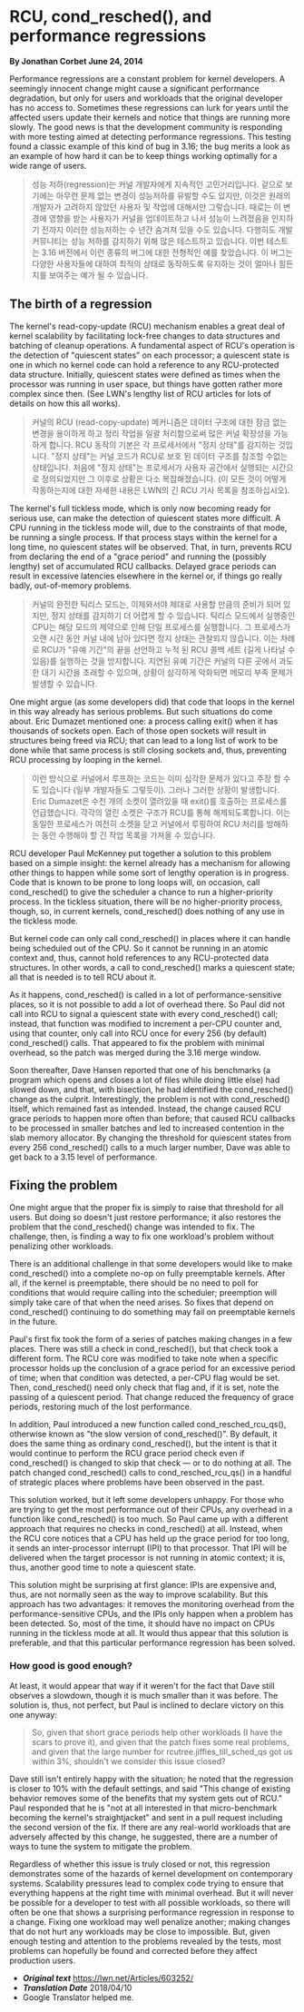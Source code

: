 # RCU, cond_resched(), and performance regressions  

**By Jonathan Corbet June 24, 2014**  

Performance regressions are a constant problem for kernel developers. A seemingly innocent change might cause a significant performance degradation, but only for users and workloads that the original developer has no access to. Sometimes these regressions can lurk for years until the affected users update their kernels and notice that things are running more slowly. The good news is that the development community is responding with more testing aimed at detecting performance regressions. This testing found a classic example of this kind of bug in 3.16; the bug merits a look as an example of how hard it can be to keep things working optimally for a wide range of users.

> 성능 저하(regression)는 커널 개발자에게 지속적인 고민거리입니다. 겉으로 보기에는 아무런 문제 없는 변경이 성능저하를 유발할 수도 있지만, 이것은 원래의 개발자가 고려하지 않았던 사용자 및 작업에 대해서만 그렇습니다. 때로는 이 변경에 영향을 받는 사용자가 커널을 업데이트하고 나서 성능이 느려졌음을 인지하기 전까지 이러한 성능저하는 수 년간 숨겨져 있을 수도 있습니다. 다행히도 개발 커뮤니티는 성능 저하를 감지하기 위해 많은 테스트하고 있습니다. 이번 테스트는 3.16 버전에서 이런 종류의 버그에 대한 전형적인 예를 찾았습니다. 이 버그는 다양한 사용자들에 대하여 최적의 상태로 동작하도록 유지하는 것이 얼마나 힘든지를 보여주는 예가 될 수 있습니다.


## The birth of a regression
The kernel's read-copy-update (RCU) mechanism enables a great deal of kernel scalability by facilitating lock-free changes to data structures and batching of cleanup operations. A fundamental aspect of RCU's operation is the detection of "quiescent states" on each processor; a quiescent state is one in which no kernel code can hold a reference to any RCU-protected data structure. Initially, quiescent states were defined as times when the processor was running in user space, but things have gotten rather more complex since then. (See LWN's lengthy list of RCU articles for lots of details on how this all works).  

> 커널의 RCU (read-copy-update) 메커니즘은 데이터 구조에 대한 잠금 없는 변경을 용이하게 하고 정리 작업을 일괄 처리함으로써 많은 커널 확장성을 가능하게 합니다. RCU 동작의 기본은 각 프로세서에서 "정지 상태"를 감지하는 것입니다. "정지 상태"는 커널 코드가 RCU로 보호 된 데이터 구조를 참조할 수없는 상태입니다. 처음에 "정지 상태"는 프로세서가 사용자 공간에서 실행되는 시간으로 정의되었지만 그 이후로 상황은 다소 복잡해졌습니다. (이 모든 것이 어떻게 작동하는지에 대한 자세한 내용은 LWN의 긴 RCU 기사 목록을 참조하십시오).


The kernel's full tickless mode, which is only now becoming ready for serious use, can make the detection of quiescent states more difficult. A CPU running in the tickless mode will, due to the constraints of that mode, be running a single process. If that process stays within the kernel for a long time, no quiescent states will be observed. That, in turn, prevents RCU from declaring the end of a "grace period" and running the (possibly lengthy) set of accumulated RCU callbacks. Delayed grace periods can result in excessive latencies elsewhere in the kernel or, if things go really badly, out-of-memory problems.

> 커널의 완전한 틱리스 모드는, 이제와서야 제대로 사용할 만큼의 준비가 되어 있지만, 정지 상태를 감지하기 더 어렵게 할 수 있습니다. 틱리스 모드에서 실행중인 CPU는 해당 모드의 제약으로 인해 단일 프로세스를 실행합니다. 그 프로세스가 오랜 시간 동안 커널 내에 남아 있다면 정지 상태는 관찰되지 않습니다. 이는 차례로 RCU가 "유예 기간"의 끝을 선언하고 누적 된 RCU 콜백 세트 (길게 나타날 수 있음)를 실행하는 것을 방지합니다. 지연된 유예 기간은 커널의 다른 곳에서 과도한 대기 시간을 초래할 수 있으며, 상황이 심각하게 악화되면 메모리 부족 문제가 발생할 수 있습니다.


One might argue (as some developers did) that code that loops in the kernel in this way already has serious problems. But such situations do come about. Eric Dumazet mentioned one: a process calling exit() when it has thousands of sockets open. Each of those open sockets will result in structures being freed via RCU; that can lead to a long list of work to be done while that same process is still closing sockets and, thus, preventing RCU processing by looping in the kernel.

> 이런 방식으로 커널에서 루프하는 코드는 이미 심각한 문제가 있다고 주장 할 수도 있습니다 (일부 개발자들도 그렇듯이). 그러나 그러한 상황이 발생합니다. Eric Dumazet은 수천 개의 소켓이 열려있을 때 exit()를 호출하는 프로세스를 언급했습니다. 각각의 열린 소켓은 구조가 RCU를 통해 해제되도록합니다. 이는 동일한 프로세스가 여전히 소켓을 닫고 커널에서 루핑하여 RCU 처리를 방해하는 동안 수행해야 할 긴 작업 목록을 가져올 수 있습니다.


RCU developer Paul McKenney put together a solution to this problem based on a simple insight: the kernel already has a mechanism for allowing other things to happen while some sort of lengthy operation is in progress. Code that is known to be prone to long loops will, on occasion, call cond_resched() to give the scheduler a chance to run a higher-priority process. In the tickless situation, there will be no higher-priority process, though, so, in current kernels, cond_resched() does nothing of any use in the tickless mode.

But kernel code can only call cond_resched() in places where it can handle being scheduled out of the CPU. So it cannot be running in an atomic context and, thus, cannot hold references to any RCU-protected data structures. In other words, a call to cond_resched() marks a quiescent state; all that is needed is to tell RCU about it.

As it happens, cond_resched() is called in a lot of performance-sensitive places, so it is not possible to add a lot of overhead there. So Paul did not call into RCU to signal a quiescent state with every cond_resched() call; instead, that function was modified to increment a per-CPU counter and, using that counter, only call into RCU once for every 256 (by default) cond_resched() calls. That appeared to fix the problem with minimal overhead, so the patch was merged during the 3.16 merge window.

Soon thereafter, Dave Hansen reported that one of his benchmarks (a program which opens and closes a lot of files while doing little else) had slowed down, and that, with bisection, he had identified the cond_resched() change as the culprit. Interestingly, the problem is not with cond_resched() itself, which remained fast as intended. Instead, the change caused RCU grace periods to happen more often than before; that caused RCU callbacks to be processed in smaller batches and led to increased contention in the slab memory allocator. By changing the threshold for quiescent states from every 256 cond_resched() calls to a much larger number, Dave was able to get back to a 3.15 level of performance.

## Fixing the problem
One might argue that the proper fix is simply to raise that threshold for all users. But doing so doesn't just restore performance; it also restores the problem that the cond_resched() change was intended to fix. The challenge, then, is finding a way to fix one workload's problem without penalizing other workloads.

There is an additional challenge in that some developers would like to make cond_resched() into a complete no-op on fully preemptable kernels. After all, if the kernel is preemptable, there should be no need to poll for conditions that would require calling into the scheduler; preemption will simply take care of that when the need arises. So fixes that depend on cond_resched() continuing to do something may fail on preemptable kernels in the future.

Paul's first fix took the form of a series of patches making changes in a few places. There was still a check in cond_resched(), but that check took a different form. The RCU core was modified to take note when a specific processor holds up the conclusion of a grace period for an excessive period of time; when that condition was detected, a per-CPU flag would be set. Then, cond_resched() need only check that flag and, if it is set, note the passing of a quiescent period. That change reduced the frequency of grace periods, restoring much of the lost performance.

In addition, Paul introduced a new function called cond_resched_rcu_qs(), otherwise known as "the slow version of cond_resched()". By default, it does the same thing as ordinary cond_resched(), but the intent is that it would continue to perform the RCU grace period check even if cond_resched() is changed to skip that check — or to do nothing at all. The patch changed cond_resched() calls to cond_resched_rcu_qs() in a handful of strategic places where problems have been observed in the past.

This solution worked, but it left some developers unhappy. For those who are trying to get the most performance out of their CPUs, any overhead in a function like cond_resched() is too much. So Paul came up with a different approach that requires no checks in cond_resched() at all. Instead, when the RCU core notices that a CPU has held up the grace period for too long, it sends an inter-processor interrupt (IPI) to that processor. That IPI will be delivered when the target processor is not running in atomic context; it is, thus, another good time to note a quiescent state.

This solution might be surprising at first glance: IPIs are expensive and, thus, are not normally seen as the way to improve scalability. But this approach has two advantages: it removes the monitoring overhead from the performance-sensitive CPUs, and the IPIs only happen when a problem has been detected. So, most of the time, it should have no impact on CPUs running in the tickless mode at all. It would thus appear that this solution is preferable, and that this particular performance regression has been solved.

### How good is good enough?
At least, it would appear that way if it weren't for the fact that Dave still observes a slowdown, though it is much smaller than it was before. The solution is, thus, not perfect, but Paul is inclined to declare victory on this one anyway:

> So, given that short grace periods help other workloads (I have the scars to prove it), and given that the patch fixes some real problems, and given that the large number for rcutree.jiffies_till_sched_qs got us within 3%, shouldn't we consider this issue closed?

Dave still isn't entirely happy with the situation; he noted that the regression is closer to 10% with the default settings, and said "This change of existing behavior removes some of the benefits that my system gets out of RCU." Paul responded that he is "not at all interested in that micro-benchmark becoming the kernel's straightjacket" and sent in a pull request including the second version of the fix. If there are any real-world workloads that are adversely affected by this change, he suggested, there are a number of ways to tune the system to mitigate the problem.

Regardless of whether this issue is truly closed or not, this regression demonstrates some of the hazards of kernel development on contemporary systems. Scalability pressures lead to complex code trying to ensure that everything happens at the right time with minimal overhead. But it will never be possible for a developer to test with all possible workloads, so there will often be one that shows a surprising performance regression in response to a change. Fixing one workload may well penalize another; making changes that do not hurt any workloads may be close to impossible. But, given enough testing and attention to the problems revealed by the tests, most problems can hopefully be found and corrected before they affect production users.


* ***Original text***  <https://lwn.net/Articles/603252/>
* ***Translation Date*** 2018/04/10
* Google Translator helped me.